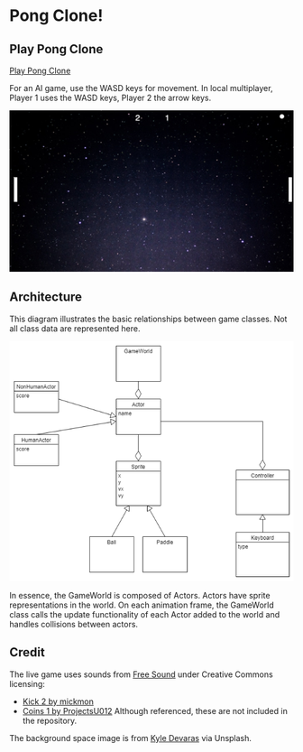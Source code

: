 # Pong Clone!

## Play Pong Clone
[Play Pong Clone](http://christianwood.net/labs/pong/)

For an AI game, use the WASD keys for movement.
In local multiplayer, Player 1 uses the WASD keys, Player 2 the arrow keys.

![Screenshot of Diagram](https://raw.githubusercontent.com/cwood821/pong-clone/master/assets/screenshot.png)

## Architecture
This diagram illustrates the basic relationships between game classes. Not all class data are represented here.

![Screenshot of Diagram](https://raw.githubusercontent.com/cwood821/pong-clone/master/assets/model-v4.png)

In essence, the GameWorld is composed of Actors. Actors have sprite representations in the world. On each animation frame, the GameWorld class calls the update functionality of each Actor added to the world and handles collisions between actors.


## Credit
The live game uses sounds from [Free Sound](http://freesound.org/) under Creative Commons licensing:
- [Kick 2 by mickmon](http://freesound.org/people/mickmon/sounds/176833/)
- [Coins 1 by ProjectsU012](http://freesound.org/people/ProjectsU012/sounds/341695/)
Although referenced, these are not included in the repository.

The background space image is from [Kyle Devaras](https://unsplash.com/@kyledevaras) via Unsplash.
